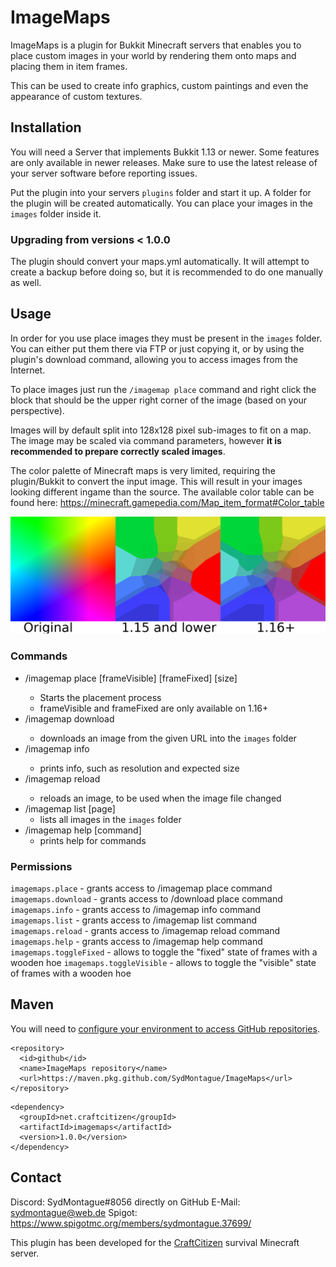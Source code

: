 # ImageMaps

ImageMaps is a plugin for Bukkit Minecraft servers that enables you to place custom images in your world
by rendering them onto maps and placing them in item frames.

This can be used to create info graphics, custom paintings and even the appearance of custom textures.

## Installation
You will need a Server that implements Bukkit 1.13 or newer. Some features are only available in newer
releases. Make sure to use the latest release of your server software before reporting issues.

Put the plugin into your servers `plugins` folder and start it up. A folder for the plugin will be created 
automatically. You can place your images in the `images` folder inside it.

### Upgrading from versions < 1.0.0
The plugin should convert your maps.yml automatically. It will attempt to create a backup before doing so, 
but it is recommended to do one manually as well.

## Usage
In order for you use place images they must be present in the `images` folder. You can either put them
there via FTP or just copying it, or by using the plugin's download command, allowing you to access
images from the Internet.

To place images just run the `/imagemap place` command and right click the block that should be the
upper right corner of the image (based on your perspective).

Images will by default split into 128x128 pixel sub-images to fit on a map. The image may be scaled via
command parameters, however **it is recommended to prepare correctly scaled images**.

The color palette of Minecraft maps is very limited, requiring the plugin/Bukkit to convert the input image.
This will result in your images looking different ingame than the source. The available color table can be
found here: https://minecraft.gamepedia.com/Map_item_format#Color_table

![Example of color conversion](./colorConversion.png)

### Commands
* /imagemap place <filename> [frameVisible] [frameFixed] [size]
  * Starts the placement process
  * frameVisible and frameFixed are only available on 1.16+
* /imagemap download <filename> <sourceURL>
  * downloads an image from the given URL into the `images` folder
* /imagemap info <filename>
  * prints info, such as resolution and expected size
* /imagemap reload <filename>
  * reloads an image, to be used when the image file changed
* /imagemap list [page]
  * lists all images in the `images` folder
* /imagemap help [command]
  * prints help for commands
  
### Permissions
`imagemaps.place` - grants access to /imagemap place command
`imagemaps.download` - grants access to /download place command
`imagemaps.info` - grants access to /imagemap info command
`imagemaps.list` - grants access to /imagemap list command
`imagemaps.reload` - grants access to /imagemap reload command
`imagemaps.help` - grants access to /imagemap help command
`imagemaps.toggleFixed` - allows to toggle the "fixed" state of frames with a wooden hoe
`imagemaps.toggleVisible` - allows to toggle the "visible" state of frames with a wooden hoe


## Maven
You will need to [configure your environment to access GitHub repositories](https://docs.github.com/en/packages/using-github-packages-with-your-projects-ecosystem/configuring-apache-maven-for-use-with-github-packages).

```
<repository>
  <id>github</id>
  <name>ImageMaps repository</name>
  <url>https://maven.pkg.github.com/SydMontague/ImageMaps</url>
</repository>
```
```
<dependency>
  <groupId>net.craftcitizen</groupId>
  <artifactId>imagemaps</artifactId>
  <version>1.0.0</version>
</dependency>
```

## Contact 
Discord: SydMontague#8056
directly on GitHub
E-Mail: sydmontague@web.de
Spigot: https://www.spigotmc.org/members/sydmontague.37699/

This plugin has been developed for the [CraftCitizen](https://craftcitizen.net) survival Minecraft server.